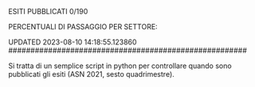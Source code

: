 ESITI PUBBLICATI 0/190 

PERCENTUALI DI PASSAGGIO PER SETTORE:

UPDATED 2023-08-10 14:18:55.123860
###################################################### 

Si tratta di un semplice script in python per controllare quando sono pubblicati gli esiti (ASN 2021, sesto quadrimestre).

